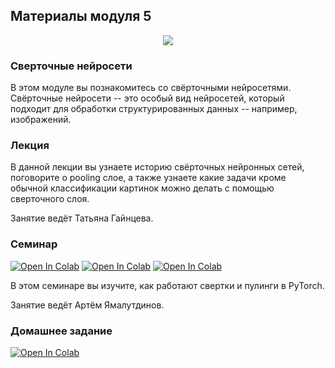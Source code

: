 ## Материалы модуля 5
<div align="center">
  <img src="../part_1_ml_cv/images/dls.png">
</div>

### Сверточные нейросети

В этом модуле вы познакомитесь со свёрточными нейросетями. Свёрточные нейросети -- это особый вид нейросетей, который подходит для обработки структурированных данных -- например, изображений.

### Лекция
В данной лекции вы узнаете историю свёрточных нейронных сетей, поговорите о pooling слое, а также узнаете какие задачи кроме обычной классификации картинок можно делать с помощью сверточного слоя.

Занятие ведёт Татьяна Гайнцева.


### Семинар

[![Open In Colab](https://colab.research.google.com/assets/colab-badge.svg)](https://colab.research.google.com/github/DeepLearningSchool/part_1_ml_cv/blob/main/week_05_convolutional_nets/Practice/part_1_convolution_pooling.ipynb)
[![Open In Colab](https://colab.research.google.com/assets/colab-badge.svg)](https://colab.research.google.com/github/DeepLearningSchool/part_1_ml_cv/blob/main/week_05_convolutional_nets/Practice/part_2_creating_module.ipynb)
[![Open In Colab](https://colab.research.google.com/assets/colab-badge.svg)](https://colab.research.google.com/github/DeepLearningSchool/part_1_ml_cv/blob/main/week_05_convolutional_nets/Practice/part_3_convnet_pytorch.ipynb)


В этом семинаре вы изучите,  как работают свертки и пулинги в PyTorch.

Занятие ведёт Артём Ямалутдинов.

### Домашнее задание
[![Open In Colab](https://colab.research.google.com/assets/colab-badge.svg)](https://colab.research.google.com/github/DeepLearningSchool/part_1_ml_cv/blob/main/week_05_convolutional_nets/Homework/hw_4_conv_cnn.ipynb)
